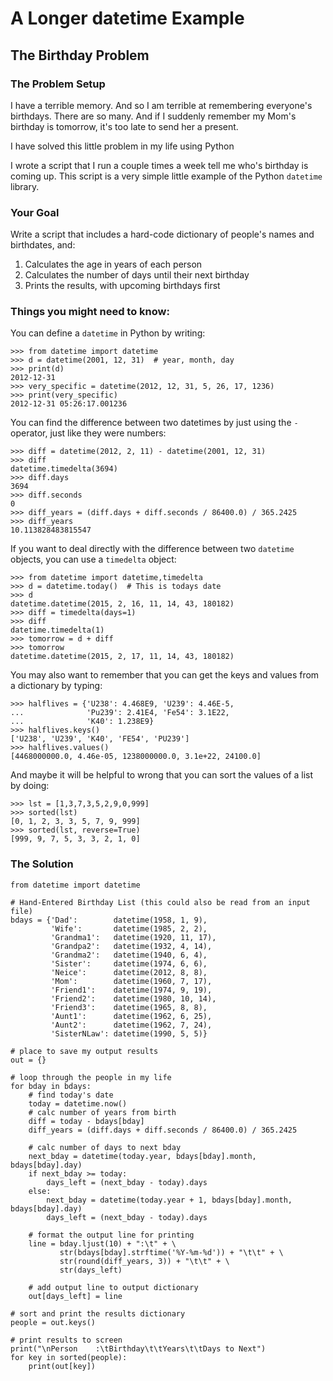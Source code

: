 # A Longer datetime Example

## The Birthday Problem

### The Problem Setup

I have a terrible memory. And so I am terrible at remembering everyone's birthdays. There are so many. And if I suddenly remember my Mom's birthday is tomorrow, it's too late to send her a present.

I have solved this little problem in my life using Python

I wrote a script that I run a couple times a week tell me who's birthday is coming up. This script is a very simple little example of the Python `datetime` library.

### Your Goal

Write a script that includes a hard-code dictionary of people's names and birthdates, and:

1. Calculates the age in years of each person
2. Calculates the number of days until their next birthday
3. Prints the results, with upcoming birthdays first

### Things you might need to know:

You can define a `datetime` in Python by writing:

    >>> from datetime import datetime
    >>> d = datetime(2001, 12, 31)  # year, month, day
    >>> print(d)
    2012-12-31
    >>> very_specific = datetime(2012, 12, 31, 5, 26, 17, 1236)
    >>> print(very_specific)
    2012-12-31 05:26:17.001236

You can find the difference between two datetimes by just using the `-` operator, just like they were numbers:

    >>> diff = datetime(2012, 2, 11) - datetime(2001, 12, 31)
    >>> diff
    datetime.timedelta(3694)
    >>> diff.days
    3694
    >>> diff.seconds
    0
    >>> diff_years = (diff.days + diff.seconds / 86400.0) / 365.2425
    >>> diff_years
    10.113828483815547

If you want to deal directly with the difference between two `datetime` objects, you can use a `timedelta` object:

    >>> from datetime import datetime,timedelta
    >>> d = datetime.today()  # This is todays date
    >>> d
    datetime.datetime(2015, 2, 16, 11, 14, 43, 180182)
    >>> diff = timedelta(days=1)
    >>> diff
    datetime.timedelta(1)
    >>> tomorrow = d + diff
    >>> tomorrow
    datetime.datetime(2015, 2, 17, 11, 14, 43, 180182)

You may also want to remember that you can get the keys and values from a dictionary by typing:

    >>> halflives = {'U238': 4.468E9, 'U239': 4.46E-5,
    ...              'Pu239': 2.41E4, 'Fe54': 3.1E22,
    ...              'K40': 1.238E9}
    >>> halflives.keys()
    ['U238', 'U239', 'K40', 'FE54', 'PU239']
    >>> halflives.values()
    [4468000000.0, 4.46e-05, 1238000000.0, 3.1e+22, 24100.0]

And maybe it will be helpful to wrong that you can sort the values of a list by doing:

    >>> lst = [1,3,7,3,5,2,9,0,999]
    >>> sorted(lst)
    [0, 1, 2, 3, 3, 5, 7, 9, 999]
    >>> sorted(lst, reverse=True)
    [999, 9, 7, 5, 3, 3, 2, 1, 0]


### The Solution

    from datetime import datetime

    # Hand-Entered Birthday List (this could also be read from an input file)
    bdays = {'Dad':        datetime(1958, 1, 9),
             'Wife':       datetime(1985, 2, 2),
             'Grandma1':   datetime(1920, 11, 17),
             'Grandpa2':   datetime(1932, 4, 14),
             'Grandma2':   datetime(1940, 6, 4),
             'Sister':     datetime(1974, 6, 6),
             'Neice':      datetime(2012, 8, 8),
             'Mom':        datetime(1960, 7, 17),
             'Friend1':    datetime(1974, 9, 19),
             'Friend2':    datetime(1980, 10, 14),
             'Friend3':    datetime(1965, 8, 8),
             'Aunt1':      datetime(1962, 6, 25),
             'Aunt2':      datetime(1962, 7, 24),
             'SisterNLaw': datetime(1990, 5, 5)}

    # place to save my output results
    out = {}

    # loop through the people in my life
    for bday in bdays:
        # find today's date
        today = datetime.now()
        # calc number of years from birth
        diff = today - bdays[bday]
        diff_years = (diff.days + diff.seconds / 86400.0) / 365.2425
        
        # calc number of days to next bday
        next_bday = datetime(today.year, bdays[bday].month, bdays[bday].day)
        if next_bday >= today:
            days_left = (next_bday - today).days
        else:
            next_bday = datetime(today.year + 1, bdays[bday].month, bdays[bday].day)
            days_left = (next_bday - today).days
        
        # format the output line for printing
        line = bday.ljust(10) + ":\t" + \
               str(bdays[bday].strftime('%Y-%m-%d')) + "\t\t" + \
               str(round(diff_years, 3)) + "\t\t" + \
               str(days_left)
        
        # add output line to output dictionary
        out[days_left] = line

    # sort and print the results dictionary
    people = out.keys()

    # print results to screen
    print("\nPerson    :\tBirthday\t\tYears\t\tDays to Next")
    for key in sorted(people):
        print(out[key])

